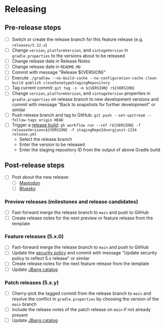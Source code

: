 # Releasing

## Pre-release steps

- [ ] Switch or create the release branch for this feature release (e.g. `releases/5.12.x`)
- [ ] Change `version`, `platformVersion`, and `vintageVersion` in `gradle.properties` to the versions about to be released
- [ ] Change release date in Release Notes
- [ ] Change release date in `README.MD`
- [ ] Commit with message "Release ${VERSION}"
- [ ] Execute `./gradlew --no-build-cache --no-configuration-cache clean build publish closeSonatypeStagingRepository`
- [ ] Tag current commit: `git tag -s -m ${VERSION} r${VERSION}`
- [ ] Change `version`, `platformVersion`, and `vintageVersion` properties in `gradle.properties` on release branch to new development versions and commit with message "Back to snapshots for further development" or similar
- [ ] Push release branch and tag to GitHub: `git push --set-upstream --follow-tags origin HEAD`
- [ ] Trigger a [release build](https://github.com/junit-team/junit5/actions/workflows/release.yml): `gh workflow run --ref r${VERSION} -f releaseVersion=${VERSION} -f stagingRepoId=orgjunit-1234 release.yml`
  - Select the release branch
  - Enter the version to be released
  - Enter the staging repository ID from the output of above Gradle build

## Post-release steps

- [ ] Post about the new release:
    - [ ] [Mastodon](https://fosstodon.org/@junit)
    - [ ] [Bluesky](https://bsky.app/profile/junit.org)

### Preview releases (milestones and release candidates)

- [ ] Fast-forward merge the release branch to `main` and push to GitHub
- [ ] Create release notes for the next preview or feature release from the template

### Feature releases (5.x.0)

- [ ] Fast-forward merge the release branch to `main` and push to GitHub
- [ ] Update the [security policy](https://github.com/junit-team/junit5/blob/main/SECURITY.md) and commit with message "Update security policy to reflect 5.x release" or similar
- [ ] Create release notes for the next feature release from the template
- [ ] Update [JBang catalog](https://github.com/junit-team/jbang-catalog/blob/main/jbang-catalog.json)

### Patch releases (5.x.y)

- [ ] Cherry-pick the tagged commit from the release branch to `main` and resolve the conflict in `gradle.properties` by choosing the version of the `main` branch
- [ ] Include the release notes of the patch release on `main` if not already present
- [ ] Update [JBang catalog](https://github.com/junit-team/jbang-catalog/blob/main/jbang-catalog.json)
